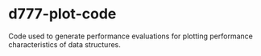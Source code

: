 # d777-plot-code
Code used to generate performance evaluations for plotting performance characteristics of data structures.
